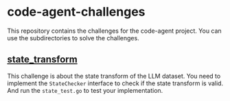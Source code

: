 # code-agent-challenges
This repository contains the challenges for the code-agent project. You can use the subdirectories to solve the challenges.

## [state_transform](./state_transform/)
This challenge is about the state transform of the LLM dataset. You need to implement the `StateChecker` interface to check if the state transform is valid. And run the `state_test.go` to test your implementation.
